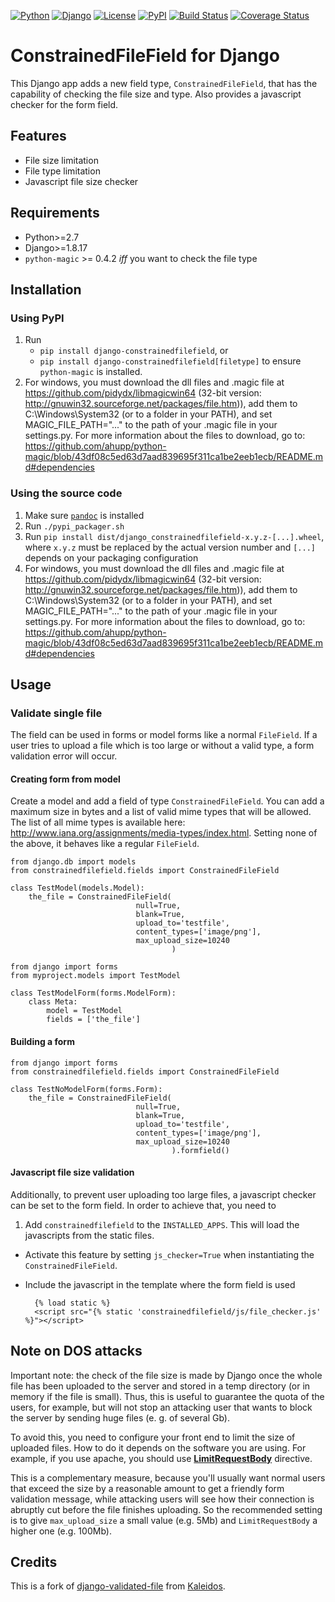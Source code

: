 [![Python](https://img.shields.io/badge/Python-2.7,3.4,3.5,3.6-blue.svg?style=flat-square)](/)
[![Django](https://img.shields.io/badge/Django-1.8,1.9,1.10,1.11,2.0-blue.svg?style=flat-square)](/)
[![License](https://img.shields.io/badge/License-BSD--3--Clause-blue.svg?style=flat-square)](/LICENSE)
[![PyPI](https://img.shields.io/pypi/v/django_constrainedfilefield.svg?style=flat-square)](https://pypi.python.org/pypi/django-constrainedfilefield)
[![Build Status](https://travis-ci.org/mbourqui/django-constrainedfilefield.svg?branch=master)](https://travis-ci.org/mbourqui/django-constrainedfilefield)
[![Coverage Status](https://coveralls.io/repos/github/mbourqui/django-constrainedfilefield/badge.svg)](https://coveralls.io/github/mbourqui/django-constrainedfilefield)


# ConstrainedFileField for Django

This Django app adds a new field type, `ConstrainedFileField`, that has the
capability of checking the file size and type. Also provides a javascript checker for the 
form field.


## Features
* File size limitation
* File type limitation
* Javascript file size checker


## Requirements
* Python>=2.7
* Django>=1.8.17
* `python-magic` >= 0.4.2 *iff* you want to check the file type

## Installation

### Using PyPI
1. Run
   * `pip install django-constrainedfilefield`, or
   * `pip install django-constrainedfilefield[filetype]` to ensure `python-magic` is installed.
1. For windows, you must download the dll files and .magic file at https://github.com/pidydx/libmagicwin64 (32-bit version: http://gnuwin32.sourceforge.net/packages/file.htm)), add them to C:\\Windows\\System32 (or to a folder in your PATH), and set MAGIC_FILE_PATH="..." to the path of your .magic file in your settings.py. For more information about the files to download, go to: https://github.com/ahupp/python-magic/blob/43df08c5ed63d7aad839695f311ca1be2eeb1ecb/README.md#dependencies

### Using the source code
1. Make sure [`pandoc`](http://pandoc.org/index.html) is installed
1. Run `./pypi_packager.sh`
1. Run `pip install dist/django_constrainedfilefield-x.y.z-[...].wheel`, where `x.y.z` must be replaced by the actual
   version number and `[...]` depends on your packaging configuration
1. For windows, you must download the dll files and .magic file at https://github.com/pidydx/libmagicwin64 (32-bit version: http://gnuwin32.sourceforge.net/packages/file.htm)), add them to C:\\Windows\\System32 (or to a folder in your PATH), and set MAGIC_FILE_PATH="..." to the path of your .magic file in your settings.py. For more information about the files to download, go to: https://github.com/ahupp/python-magic/blob/43df08c5ed63d7aad839695f311ca1be2eeb1ecb/README.md#dependencies

## Usage
### Validate single file
The field can be used in forms or model forms like a normal `FileField`. If a user tries to upload
a file which is too large or without a valid type, a form validation error will occur.

#### Creating form from model
Create a model and add a field of type `ConstrainedFileField`. You can add a maximum size in bytes
and a list of valid mime types that will be allowed. The list of all mime types is available
here: http://www.iana.org/assignments/media-types/index.html.
Setting none of the above, it behaves like a regular `FileField`.
```
from django.db import models
from constrainedfilefield.fields import ConstrainedFileField

class TestModel(models.Model):
    the_file = ConstrainedFileField(
                            null=True,
                            blank=True,
                            upload_to='testfile',
                            content_types=['image/png'],
                            max_upload_size=10240
                                    )
```

```
from django import forms
from myproject.models import TestModel

class TestModelForm(forms.ModelForm):
    class Meta:
        model = TestModel
        fields = ['the_file']
```

#### Building a form
```
from django import forms
from constrainedfilefield.fields import ConstrainedFileField

class TestNoModelForm(forms.Form):
    the_file = ConstrainedFileField(
                            null=True,
                            blank=True,
                            upload_to='testfile',
                            content_types=['image/png'],
                            max_upload_size=10240
                                    ).formfield()
```

#### Javascript file size validation
Additionally, to prevent user uploading too large files, a javascript checker can be set to the 
form field. In order to achieve that, you need to

1. Add `constrainedfilefield` to the `INSTALLED_APPS`. This will load the
  javascripts from the static files.
* Activate this feature by setting `js_checker=True` when instantiating the
`ConstrainedFileField`.
* Include the javascript in the template where the form field is used

        {% load static %}
        <script src="{% static 'constrainedfilefield/js/file_checker.js' %}"></script>


## Note on DOS attacks

Important note: the check of the file size is made by Django once the whole file has been uploaded
to the server and stored in a temp directory (or in memory if the file is small). Thus, this is
useful to guarantee the quota of the users, for example, but will not stop an attacking user that
wants to block the server by sending huge files (e. g. of several Gb).

To avoid this, you need to configure your front end to limit the size of uploaded files. How to do
it depends on the software you are using. For example, if you use apache, you should use
[**LimitRequestBody**](http://httpd.apache.org/docs/2.2/mod/core.html#limitrequestbody) directive.

This is a complementary measure, because you'll usually want normal users that exceed the size by a
reasonable amount to get a friendly form validation message, while attacking users will see how their
connection is abruptly cut before the file finishes uploading. So the recommended setting is to give
`max_upload_size` a small value (e.g. 5Mb) and `LimitRequestBody` a higher one (e.g. 100Mb).


## Credits

This is a fork of [django-validated-file](https://github.com/kaleidos/django-validated-file) from
[Kaleidos](https://github.com/kaleidos).
